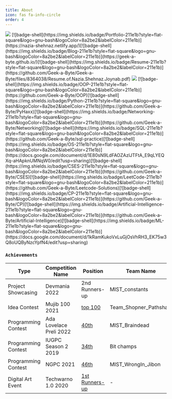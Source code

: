 ```yaml
---
title: About
icon: fas fa-info-circle
order: 4
---
```


<img src="https://img.shields.io/badge/About Me-8a2be2?style=flat-square&logo=plex&logoColor=FFFFFF">
[![badge-shell](https://img.shields.io/badge/Portfolio-211e1b?style=flat-square&logo=gnu-bash&logoColor=8a2be2&labelColor=211e1b)](https://nazia-shehnaz.netlify.app/)[![badge-shell](https://img.shields.io/badge/Blog-211e1b?style=flat-square&logo=gnu-bash&logoColor=8a2be2&labelColor=211e1b)](https://geek-a-byte.github.io/)[![badge-shell](https://img.shields.io/badge/Resume-211e1b?style=flat-square&logo=gnu-bash&logoColor=8a2be2&labelColor=211e1b)](https://github.com/Geek-a-Byte/Geek-a-Byte/files/8364038/Resume.of.Nazia.Shehnaz.Joynab.pdf)

<img src="https://img.shields.io/badge/Notes-8a2be2?style=flat-square&logo=plex&logoColor=FFFFFF">
[![badge-shell](https://img.shields.io/badge/OOP-211e1b?style=flat-square&logo=gnu-bash&logoColor=8a2be2&labelColor=211e1b)](https://github.com/Geek-a-Byte/OOP)[![badge-shell](https://img.shields.io/badge/Python-211e1b?style=flat-square&logo=gnu-bash&logoColor=8a2be2&labelColor=211e1b)](https://github.com/Geek-a-Byte/PyHaxx)[![badge-shell](https://img.shields.io/badge/Networking-211e1b?style=flat-square&logo=gnu-bash&logoColor=8a2be2&labelColor=211e1b)](https://github.com/Geek-a-Byte/Networking)[![badge-shell](https://img.shields.io/badge/SQL-211e1b?style=flat-square&logo=gnu-bash&logoColor=8a2be2&labelColor=211e1b)](https://github.com/Geek-a-Byte/sql-practice)[![badge-shell](https://img.shields.io/badge/OS-211e1b?style=flat-square&logo=gnu-bash&logoColor=8a2be2&labelColor=211e1b)](https://docs.google.com/document/d/1E80sN9LdFAOZAzlJTFtA_E9qLYEQXq-aHApknUMNqW0/edit?usp=sharing)[![badge-shell](https://img.shields.io/badge/CSES-211e1b?style=flat-square&logo=gnu-bash&logoColor=8a2be2&labelColor=211e1b)](https://github.com/Geek-a-Byte/CSES)[![badge-shell](https://img.shields.io/badge/LeetCode-211e1b?style=flat-square&logo=gnu-bash&logoColor=8a2be2&labelColor=211e1b)](https://github.com/Geek-a-Byte/Leetcode-Solutions)[![badge-shell](https://img.shields.io/badge/CP-211e1b?style=flat-square&logo=gnu-bash&logoColor=8a2be2&labelColor=211e1b)](https://github.com/Geek-a-Byte/CP)[![badge-shell](https://img.shields.io/badge/Artificial-Intelligence-211e1b?style=flat-square&logo=gnu-bash&logoColor=8a2be2&labelColor=211e1b)](https://github.com/Geek-a-Byte/Artificial-Intelligence)[![badge-shell](https://img.shields.io/badge/ML-211e1b?style=flat-square&logo=gnu-bash&logoColor=8a2be2&labelColor=211e1b)](https://docs.google.com/document/d/1kRamKukoVxLuGjOsVhRH3_EK75w3Q8oUQByNzcYpfN4/edit?usp=sharing)

### ```Achievements```

| Type                | Competition Name        | Position                                       | Team Name              | Project Name      | 
| -------------       | ----------------------- | ---------------------------------------------- | ---------------------- | ----------------- |
| Project Showcasing  | Devmania 2022           | 2nd Runners-up                                 | MIST_constants         | Shohay            | 
| Idea Contest        | Mujib 100 2021          | [top 100](https://tinyurl.com/2hxqerdd)        | Team_Shopner_Pathshala | Shopner_Pathshala | 
| Programming Contest | Ada Lovelace Preli 2022 | [40th](https://tinyurl.com/2qxu6jfe)           | MIST_Braindead         | -                 | 
| Programming Contest | IUGPC Season 2 2019     | [34th](https://tinyurl.com/2hseyhcl)           | Bit champs             | -                 | 
| Programming Contest | NGPC 2021               | [46th](https://tinyurl.com/2zpc44fx)           | MIST_WrongIn_Jibon     | -                 | 
| Digital Art Event   | Techwarno 1.0 2020      | [1st Runners-up](https://tinyurl.com/2qfhh9bf) | -                      | -                 |



